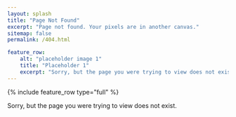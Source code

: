 ```yaml
---
layout: splash
title: "Page Not Found"
excerpt: "Page not found. Your pixels are in another canvas."
sitemap: false
permalink: /404.html

feature_row:
    alt: "placeholder image 1"
    title: "Placeholder 1"
    excerpt: "Sorry, but the page you were trying to view does not exist.."
---
```


{% include feature_row type="full" %}


Sorry, but the page you were trying to view does not exist.
